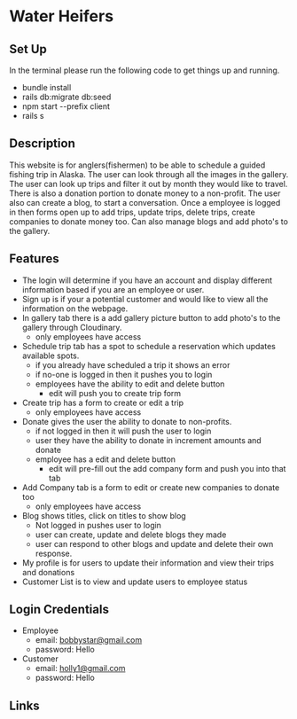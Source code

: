 # Water Heifers

## Set Up

In the terminal please run the following code to get things up and running.

- bundle install
- rails db:migrate db:seed
- npm start --prefix client
- rails s

## Description

This website is for anglers(fishermen) to be able to schedule a guided fishing trip in Alaska. The user can look through all the images in the gallery. The user can look up trips and filter it out by month they would like to travel. There is also a donation portion to donate money to a non-profit. The user also can create a blog, to start a conversation. Once a employee is logged in then forms open up to add trips, update trips, delete trips, create companies to donate money too. Can also manage blogs and add photo's to the gallery. 

## Features

 * The login will determine if you have an account and display different information based if you are an employee or user.
 * Sign up is if your a potential customer and would like to view all the information on the webpage.
 * In gallery tab there is a add gallery picture button to add photo's to the gallery through Cloudinary. 
    - only employees have access
* Schedule trip tab has a spot to schedule a reservation which updates available spots.
    - if you already have scheduled a trip it shows an error
    - if no-one is logged in then it pushes you to login 
    - employees have the ability to edit and delete button
        - edit will push you to create trip form
* Create trip has a form to create or edit a trip
    - only employees have access
* Donate gives the user the ability to donate to non-profits.
    - if not logged in then it will push the user to login
    - user they have the ability to donate in increment amounts and donate
    - employee has a edit and delete button
        - edit will pre-fill out the add company form and push you into that tab
* Add Company tab is a form to edit or create new companies to donate too
    - only employees have access 
* Blog shows titles, click on titles to show blog
    - Not logged in pushes user to login
    - user can create, update and delete blogs they made
    - user can respond to other blogs and update and delete their own response.
* My profile is for users to update their information and view their trips and donations
* Customer List is to view and update users to employee status

## Login Credentials 
* Employee 
    * email: bobbystar@gmail.com
    * password: Hello
* Customer 
    * email: holly1@gmail.com
    * password: Hello

## Links 